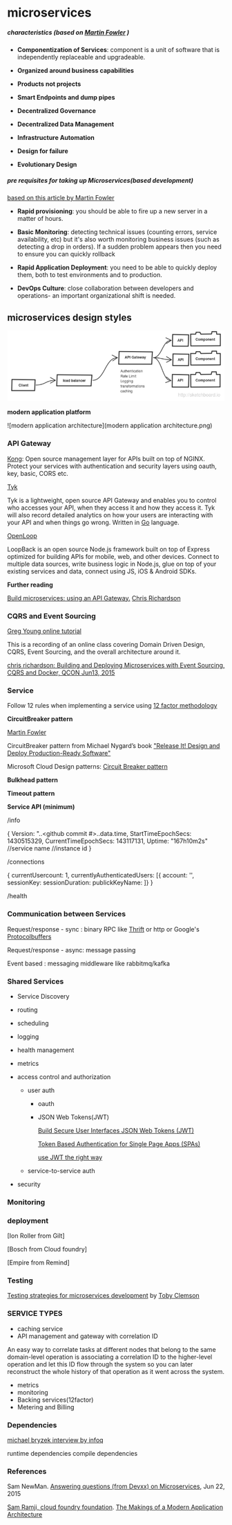 # microservices

##### characteristics (based on [Martin Fowler](http://martinfowler.com/articles/microservices.html#CharacteristicsOfAMicroserviceArchitecture) )

* **Componentization of Services**: component is a unit of software that is independently replaceable and upgradeable.

* **Organized around business capabilities**

* **Products not projects**

* **Smart Endpoints and dump pipes**

* **Decentralized Governance**

* **Decentralized Data Management**

* **Infrastructure Automation**

* **Design for failure**

* **Evolutionary Design**

##### pre requisites for taking up Microservices(based development)
[based on this article by Martin Fowler](http://martinfowler.com/bliki/MicroservicePrerequisites.html)

* **Rapid provisioning**: you should be able to fire up a new server in a matter of hours.

* **Basic Monitoring**: detecting technical issues (counting errors, service availability, etc) but it's also worth monitoring business issues (such as detecting a drop in orders). If a sudden problem appears then you need to ensure you can quickly rollback

* **Rapid Application Deployment**: you need to be able to quickly deploy them, both to test environments and to production.

* **DevOps Culture**: close collaboration between developers and operations- an important organizational shift is needed. 

## microservices design styles

![overview](overview.png)

**modern application platform**

![modern application architecture](modern application architecture.png)

### API Gateway

[Kong](http://getkong.org/): Open source management layer for APIs built on top of NGINX. Protect your services with authentication and security layers using oauth, key, basic, CORS etc.

[Tyk](https://github.com/lonelycode/tyk)

Tyk is a lightweight, open source API Gateway and enables you to control who accesses your API, when they access it and how they access it. Tyk will also record detailed analytics on how your users are interacting with your API and when things go wrong.
Written in [Go](http://golang.org/) language.

[OpenLoop](http://loopback.io/)

LoopBack is an open source Node.js framework built on top of Express optimized for building APIs for mobile, web, and other devices. Connect to multiple data sources, write business logic in Node.js, glue on top of your existing services and data, connect using JS, iOS & Android SDKs.

**Further reading**

[Build microservices: using an API Gateway.](https://www.nginx.com/blog/building-microservices-using-an-api-gateway/) [Chris Richardson](http://microservices.io/)

### CQRS and Event Sourcing

[Greg Young online tutorial ](http://www.viddler.com/v/dc528842)

This is a recording of an online class covering Domain Driven Design, CQRS, Event Sourcing, and the overall architecture around it.

[chris richardson: Building and Deploying Microservices with Event Sourcing, CQRS and Docker, QCON Jun13, 2015](http://www.infoq.com/presentations/microservices-docker-cqrs)

### Service

Follow 12 rules when implementing a service using [12 factor methodology](http://12factor.net/)

**CircuitBreaker pattern**

[Martin Fowler](http://martinfowler.com/bliki/CircuitBreaker.html)

CircuitBreaker pattern from Michael Nygard’s book ["Release It! Design and Deploy Production-Ready Software"](http://pragprog.com/book/mnee/release-it)

Microsoft Cloud Design patterns: [Circuit Breaker pattern](https://msdn.microsoft.com/en-us/library/dn589784.aspx)

**Bulkhead pattern**

**Timeout pattern**


**Service API (minimum)**

/info

{
   Version: "<major>.<minor>.<github commit #>.<git sha>.data.time,
   StartTimeEpochSecs: 1430515329,
   CurrentTimeEpochSecs: 143117131,
   Uptime: "167h10m2s"
   //service name
   //instance id
}

/connections

{
   currentUsercount: 1,
   currentlyAuthenticatedUsers: [{
      account: '',
      sessionKey:
      sessionDuration:
      publickKeyName:
   ]}
}

/health

### Communication between Services

Request/response - sync : binary RPC like [Thrift](https://thrift.apache.org/) or http or Google's [Protocolbuffers](https://github.com/google/protobuf)

Request/response - async: message passing

Event based : messaging middleware like rabbitmq/kafka

### Shared Services

* Service Discovery

* routing

* scheduling 

* logging

* health management

* metrics

* access control and authorization

    * user auth
        * oauth
        * JSON Web Tokens(JWT)
        
          [Build Secure User Interfaces JSON Web Tokens (JWT)](https://stormpath.com/blog/build-secure-user-interfaces-using-jwts/)
          
          [Token Based Authentication for Single Page Apps (SPAs)](https://stormpath.com/blog/token-auth-spa/)
          
          [use JWT the right way](https://stormpath.com/blog/jwt-the-right-way/)
          
        
    * service-to-service auth

* security

### Monitoring 

### deployment

[Ion Roller from Gilt]

[Bosch from Cloud foundry]

[Empire from Remind]

### Testing

[Testing strategies for microservices development](http://martinfowler.com/articles/microservice-testing/) by [Toby Clemson](http://github.com/tobyclemson)

### SERVICE TYPES

* caching service
* API management and gateway with correlation ID

 An easy way to correlate tasks at different nodes that belong to the same domain-level operation is associating a    correlation ID to the higher-level operation and let this ID flow through the system so you can later reconstruct the whole history of that operation as it went across the system.

* metrics
* monitoring
* Backing services(12factor)
* Metering and Billing

### Dependencies

[michael bryzek interview by infoq](http://www.infoq.com/interviews/michael-bryzek-handling-microservices)

 runtime dependencies
 compile dependencies
 
### References

Sam NewMan. [Answering questions (from Devxx) on Microservices](http://samnewman.io/blog/2015/06/22/answering-questions-from-devoxx-on-microservices/), Jun 22, 2015 	

[Sam Ramji, cloud foundry foundation](https://twitter.com/sramji). [The Makings of a Modern Application Architecture](https://www.youtube.com/watch?v=fiENlfVU7Ys)
